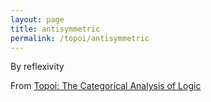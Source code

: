 ```yaml
---
layout: page
title: antisymmetric
permalink: /topoi/antisymmetric
---
```

By reflexivity


From [Topoi: The Categorical Analysis of Logic](https://mathgloss.github.io/MathGloss/topoi.html)